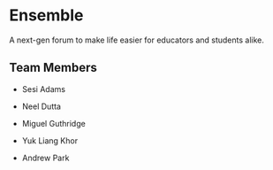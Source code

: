 
# Ensemble

A next-gen forum to make life easier for educators and students alike.

## Team Members

* Sesi Adams

* Neel Dutta

* Miguel Guthridge

* Yuk Liang Khor

* Andrew Park
